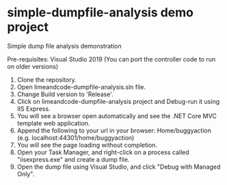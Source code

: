 # simple-dumpfile-analysis demo project
Simple dump file analysis demonstration

Pre-requisites: Visual Studio 2019 (You can port the controller code to run on older versions)

1. Clone the repository.
2. Open limeandcode-dumpfile-analysis.sln file.
3. Change Build version to 'Release'.
4. Click on limeandcode-dumpfile-analysis project and Debug-run it using IIS Express.
5. You will see a browser open automatically and see the .NET Core MVC template web application.
6. Append the following to your url in your browser: Home/buggyaction (e.g. localhost:44301/home/buggyaction)
7. You will see the page loading without completion.
8. Open your Task Manager, and right-click on a process called "iisexpress.exe" and create a dump file.
9. Open the dump file using Visual Studio, and click "Debug with Managed Only".

